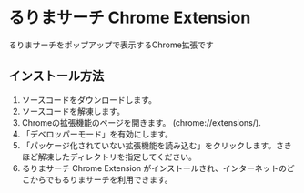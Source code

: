 # るりまサーチ Chrome Extension

るりまサーチをポップアップで表示するChrome拡張です

## インストール方法

1. ソースコードをダウンロードします。
2. ソースコードを解凍します。
3. Chromeの拡張機能のページを開きます。 (chrome://extensions/).
4. 「デベロッパーモード」を有効にします。
5. 「パッケージ化されていない拡張機能を読み込む」をクリックします。さきほど解凍したディレクトリを指定してください。
6. るりまサーチ Chrome Extension がインストールされ、インターネットのどこからでもるりまサーチを利用できます。
